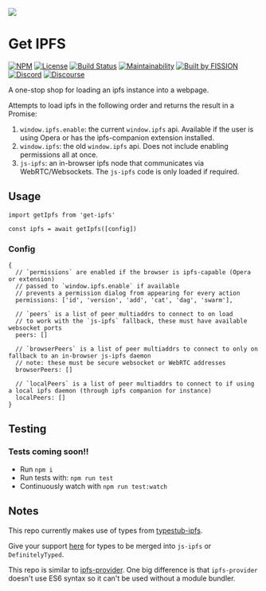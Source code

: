 ![](https://github.com/fission-suite/get-ipfs/raw/master/assets/logo.png?sanitize=true)

# Get IPFS

[![NPM](https://img.shields.io/npm/v/get-ipfs)](https://www.npmjs.com/package/get-ipfs)
[![License](https://img.shields.io/badge/License-Apache%202.0-blue.svg)](https://github.com/fission-suite/blob/master/LICENSE)
[![Build Status](https://travis-ci.org/fission-suite/get-ipfs.svg?branch=master)](https://travis-ci.org/fission-suite/get-ipfs)
[![Maintainability](https://api.codeclimate.com/v1/badges/8de358f51066211e246c/maintainability)](https://codeclimate.com/github/fission-suite/get-ipfs/maintainability)
[![Built by FISSION](https://img.shields.io/badge/⌘-Built_by_FISSION-purple.svg)](https://fission.codes)
[![Discord](https://img.shields.io/discord/478735028319158273.svg)](https://discord.gg/zAQBDEq)
[![Discourse](https://img.shields.io/discourse/https/talk.fission.codes/topics)](https://talk.fission.codes)

A one-stop shop for loading an ipfs instance into a webpage.

Attempts to load ipfs in the following order and returns the result in a Promise:
1. `window.ipfs.enable`: the current `window.ipfs` api. Available if the user is using Opera or has the ipfs-companion extension installed.
2. `window.ipfs`: the old `window.ipfs` api. Does not include enabling permissions all at once.
3. `js-ipfs`: an in-browser ipfs node that communicates via WebRTC/Websockets. The `js-ipfs` code is only loaded if required. 


## Usage
```
import getIpfs from 'get-ipfs'

const ipfs = await getIpfs([config])
```

### Config 
```
{
  // `permissions` are enabled if the browser is ipfs-capable (Opera or extension)
  // passed to `window.ipfs.enable` if available
  // prevents a permission dialog from appearing for every action
  permissions: ['id', 'version', 'add', 'cat', 'dag', 'swarm'],

  // `peers` is a list of peer multiaddrs to connect to on load
  // to work with the `js-ipfs` fallback, these must have available websocket ports
  peers: []

  // `browserPeers` is a list of peer multiaddrs to connect to only on fallback to an in-browser js-ipfs daemon
  // note: these must be secure websocket or WebRTC addresses
  browserPeers: []

  // `localPeers` is a list of peer multiaddrs to connect to if using a local ipfs daemon (through ipfs companion for instance)
  localPeers: []
}
```

## Testing
### Tests coming soon!!
- Run `npm i`
- Run tests with: `npm run test`
- Continuously watch with `npm run test:watch`

## Notes
This repo currently makes use of types from [typestub-ipfs](https://github.com/beenotung/typestub-ipfs). 

Give your support [here](https://github.com/ipfs/js-ipfs/issues/1166) for types to be merged into `js-ipfs` or `DefinitelyTyped`.

This repo is similar to [ipfs-provider](https://github.com/ipfs-shipyard/ipfs-provider). One big difference is that `ipfs-provider` doesn't use ES6 syntax so it can't be used without a module bundler.
